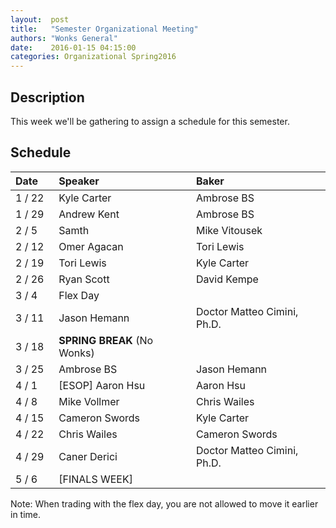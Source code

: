 ```yaml
--- 
layout:  post 
title:   "Semester Organizational Meeting"
authors: "Wonks General" 
date:    2016-01-15 04:15:00 
categories: Organizational Spring2016
--- 
```

## Description

This week we'll be gathering to assign a schedule for this semester.

## Schedule

| Date&nbsp;&nbsp;&nbsp;&nbsp;   | Speaker                     | Baker                          |
|--------|:----------------------------|:-------------------------------|
| 1 / 22 | Kyle Carter                 | Ambrose BS                     |
| 1 / 29 | Andrew Kent                 | Ambrose BS                     |
| 2 /  5 | Samth                       | Mike Vitousek                  |
| 2 / 12 | Omer Agacan                 | Tori Lewis                     |
| 2 / 19 | Tori Lewis                  | Kyle Carter                    |
| 2 / 26 | Ryan Scott                  | David Kempe                    |
| 3 /  4 | Flex Day                    |                                |
| 3 / 11 | Jason Hemann                | Doctor Matteo Cimini, Ph.D.    |
| 3 / 18 | **SPRING BREAK** (No Wonks) ||
| 3 / 25 | Ambrose BS                  | Jason Hemann                   |
| 4 /  1 | [ESOP] Aaron Hsu            | Aaron Hsu                      |
| 4 /  8 | Mike Vollmer                | Chris Wailes                   |
| 4 / 15 | Cameron Swords              | Kyle Carter                    |
| 4 / 22 | Chris Wailes                | Cameron Swords                 |
| 4 / 29 | Caner Derici                | Doctor Matteo Cimini, Ph.D.    |
| 5 /  6 | [FINALS WEEK]               |                                |

Note: When trading with the flex day, you are not allowed to move it earlier in
time.

